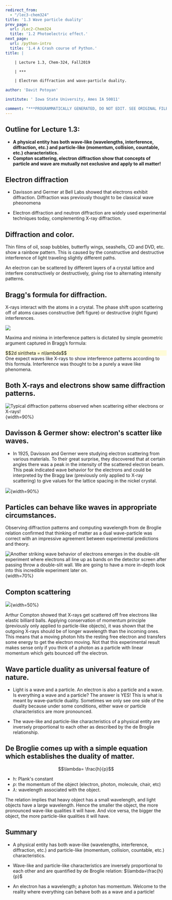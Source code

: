 ```yaml
---
redirect_from:
  - "/lec3-chem324"
title: '1.3 Wave particle duality'
prev_page:
  url: /Lec2-Chem324
  title: '1.2 Photoelectric effect.'
next_page:
  url: /python-intro
  title: '1.4 A Crash course of Python.'
title: |

    | Lecture 1.3, Chem-324, Fall2019

    | ***

    | Electron diffraction and wave-particle duality.

author: 'Davit Potoyan'

institute: ' Iowa State University, Ames IA 50011'

comment: "***PROGRAMMATICALLY GENERATED, DO NOT EDIT. SEE ORIGINAL FILES IN /content***"
---
```


## Outline for Lecture 1.3: 

- **A physical entity has both wave-like (wavelengths, interference, diffraction, etc.) and particle-like (momentum, collision, countable, etc.) characteristics.**
- **Compton scattering, electron diffraction show that concepts of particle and wave are mutually not exclusive and apply to all matter!**



## Electron diffraction

- Davisson and Germer at Bell Labs showed that electrons exhibit diffraction. Diffraction was previously thought to be classical wave pheonomena

- Electron diffraction and neutron diffraction are widely used experimental techniques today, complementing X-ray diffraction.


## Diffraction and color. 

Thin films of oil, soap bubbles, butterfly wings, seashells, CD and DVD, etc. show a rainbow pattern. This is caused by the constructive and destructive interference of light traveling slightly different paths.

An electron can be scattered by different layers of a crystal lattice and interfere constructively or destructively, giving rise to alternating intensity patterns. 

## Bragg's formula for diffraction. 

X-rays interact with the atoms in a crystal. The phase shift upon scattering off of atoms causes constructive (left figure) or destructive (right figure) interferences.

![](./images/lec3_Xscatter.png)

Maxima and minima in interference patters is dictated by simple geometric  argument captured in Bragg’s formula: 
<div style="background-color: #fefbd8">
$$2d sin\theta = n\lambda$$
</div>
One expect waves like X-rays to show interference patterns according to this formula. Interference was thought to be a purely a wave like phenomena. 

## Both X-rays and electrons show same diffraction patterns. 

![Typical diffraction patterns observed when scattering either electrons or X-rays!](./images/lec3_Xscatter2.png){width=90%}

## Davisson & Germer show: electron's  scatter like waves.

- In 1925, Davisson and Germer were studying electron scattering from various materials. To their great surprise, they discovered that at certain angles there was a peak in the intensity of the scattered electron beam. This peak indicated wave behavior for the electrons and could be interpreted by the Bragg law (previously only applied to X-ray scattering) to give values for the lattice spacing in the nickel crystal. 

![](./images/lec3_DavisonGermer.png){width=90%}



## Particles can behave like waves in appropriate circumstances.  

Observing diffraction patterns and computing wavelength from de Broglie relation confirmed that thinking of matter as a dual wave-particle was correct with an impressive agreement between experimental predictions and theory. 

![Another striking wave behavior of electrons emerges in the double-slit experiment where electrons all line up as bands on the detector screen after passing throw a double-slit wall. We are going to have a more in-depth look into this incredible experiment later on.](https://upload.wikimedia.org/wikipedia/commons/7/7d/Wave-particle_duality.gif){width=70%}



## Compton scattering

![](./images/lec3_compton.jpeg){width=50%}

Arthur Compton showed that X-rays get scattered off free electrons like elastic billiard balls. Applying conservation of momentum principle (previously only applied to particle-like objects), it was shown that the outgoing X-rays should be of longer wavelength than the incoming ones. This means that a moving photon hits the resting free electron and transfers some energy to get the electron moving. Not that this experimental result makes sense only if you think of a photon as a particle with linear momentum which gets bounced off the electron.


## Wave particle duality as universal feature of nature. 

- Light is a wave and a particle. An electron is also a particle and a wave. Is everything a wave and a particle? The answer is YES! This is what is meant by wave-particle duality.  Sometimes we only see one side of the duality because under some conditions, either wave or particle characteristics are more pronounced. 

- The wave-like and particle-like characteristics of a physical entity are inversely proportional to each other as described by the de Broglie relationship.

## De Broglie comes up with a simple equation which establishes the duality of matter. 

$$\lambda= \frac{h}{p}$$

- h: Plank's constant
- $p$: the momentum of the object (electron, photon, molecule, chair, etc)
- $\lambda$: wavelength associated with the object. 

The relation implies that heavy object has a small wavelength, and light objects have a large wavelength. Hence the smaller the object, the more pronounced wave-like qualities it will have. And vice versa, the bigger the object, the more particle-like qualities it will have. 

## Summary

- A physical entity has both wave-like (wavelengths, interference, diffraction, etc.) and particle-like (momentum, collision, countable, etc.) characteristics.

- Wave-like and particle-like characteristics are inversely proportional to each other and are quantified by de Broglie relation: $\lambda=\frac{h}{p}$

- An electron has a wavelength; a photon has momentum. Welcome to the reality where everything can behave both as a wave and a particle!
